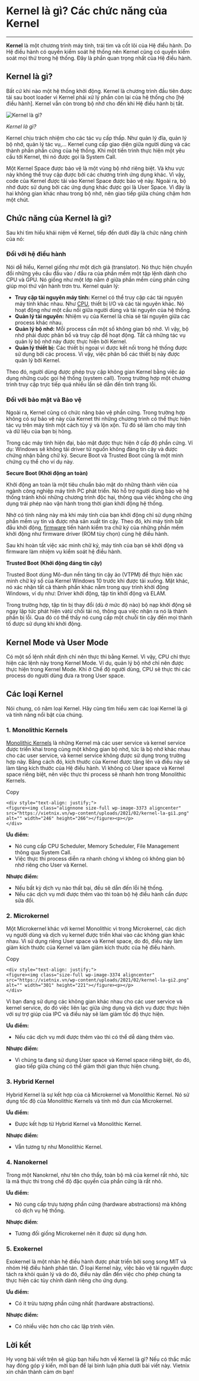 # Kernel là gì? Các chức năng của Kernel
---
**Kernel** là một chương trình máy tính, trái tim và cốt lõi của Hệ điều hành. Do Hệ điều hành có quyền kiểm soát hệ thống nên Kernel cũng có quyền kiểm soát mọi thứ trong hệ thống. Đây là phần quan trọng nhất của Hệ điều hành.

## Kernel là gì?

Bất cứ khi nào một hệ thống khởi động. Kernel là chương trình đầu tiên được tải sau boot loader vì Kernel phải xử lý phần còn lại của hệ thống cho [hệ điều hành]. Kernel vẫn còn trong bộ nhớ cho đến khi Hệ điều hành bị tắt.

![Kernel là gì?](https://static-xf1.vietnix.vn/wp-content/uploads/2022/09/kernel-la-gi-1024x808.webp)

*Kernel là gì?*

Kernel chịu trách nhiệm cho các tác vụ cấp thấp. Như quản lý đĩa, quản lý bộ nhớ, quản lý tác vụ,… Kernel cung cấp giao diện giữa người dùng và các thành phần phần cứng của hệ thống. Khi một tiến trình thực hiện một yêu cầu tới Kernel, thì nó được gọi là System Call.

Một Kernel Space được bảo vệ là một vùng bộ nhớ riêng biệt. Và khu vực này không thể truy cập được bởi các chương trình ứng dụng khác. Vì vậy, code của Kernel được tải vào Kernel Space được bảo vệ này. Ngoài ra, bộ nhớ được sử dụng bởi các ứng dụng khác được gọi là User Space. Vì đây là hai không gian khác nhau trong bộ nhớ, nên giao tiếp giữa chúng chậm hơn một chút.

## Chức năng của Kernel là gì?

Sau khi tìm hiểu khái niệm về Kernel, tiếp đến dưới đây là chức năng chính của nó:

### Đối với hệ điều hành

Nói dễ hiểu, Kernel giống như một dịch giả (translator). Nó thực hiện chuyển đổi những yêu cầu đầu vào / đầu ra của phần mềm một tập lệnh dành cho CPU và GPU. Nó giống như một lớp nằm ở giữa phần mềm cùng phần cứng giúp mọi thứ vận hành trơn tru. Kernel quản lý:

- **Truy cập tài nguyên máy tính:** Kernel có thể truy cập các tài nguyên máy tính khác nhau. Như [CPU](https://vietnix.vn/cpu-la-gi/), thiết bị I/O và các tài nguyên khác. Nó hoạt động như một cầu nối giữa người dùng và tài nguyên của hệ thống.
- **Quản lý tài nguyên:** Nhiệm vụ của Kernel là chia sẻ tài nguyên giữa các process khác nhau.
- **Quản lý bộ nhớ:** Mỗi process cần một số không gian bộ nhớ. Vì vậy, bộ nhớ phải được phân bổ và truy cập để hoạt động. Tất cả những tác vụ quản lý bộ nhớ này được thực hiện bởi Kernel.
- **Quản lý thiết bị:** Các thiết bị ngoại vi được kết nối trong hệ thống được sử dụng bởi các process. Vì vậy, việc phân bổ các thiết bị này được quản lý bởi Kernel.

Theo đó, người dùng được phép truy cập không gian Kernel bằng việc áp dụng những cuộc gọi hệ thống (system call). Trong trường hợp một chương trình truy cập trực tiếp quá nhiều lần sẽ dẫn đến tình trạng lỗi.

### Đối với bảo mật và Bảo vệ

Ngoài ra, Kernel cũng có chức năng bảo vệ phần cứng. Trong trường hợp không có sự bảo vệ này của Kernet thì những chương trình có thể thực hiện tác vụ trên máy tính một cách tùy ý và lộn xộn. Từ đó sẽ làm cho máy tính và dữ liệu của bạn bị hỏng.

Trong các máy tính hiện đại, bảo mật được thực hiện ở cấp độ phần cứng. Ví dụ: Windows sẽ không tải driver từ nguồn không đáng tin cậy và được chứng nhận bằng chữ ký. Secure Boot và Trusted Boot cũng là một minh chứng cụ thể cho ví dụ này.

**Secure Boot (Khởi động an toàn)**

Khởi động an toàn là một tiêu chuẩn bảo mật do những thành viên của ngành công nghiệp máy tính PC phát triển. Nó hỗ trợ người dùng bảo vệ hệ thống tránh khỏi những chương trình độc hại, thông qua việc không cho ứng dụng trái phép nào vận hành trong thời gian khởi động hệ thống.

Nhờ có tính năng này mà khi máy tính của bạn khởi động chỉ sử dụng những phần mềm uy tín và được nhà sản xuất tin cậy. Theo đó, khi máy tính bắt đầu khởi động, [firmware](https://vietnix.vn/firmware-la-gi/) tiến hành kiểm tra chữ ký của những phần mềm khởi động như firmware driver (ROM tùy chọn) cùng hệ điều hành.

Sau khi hoàn tất việc xác minh chữ ký, máy tính của bạn sẽ khởi động và firmware làm nhiệm vụ kiểm soát hệ điều hành.

**Trusted Boot** **(Khởi động đáng tin cậy)**

Trusted Boot dùng Mô-đun nền tảng tin cậy ảo (VTPM) để thực hiện xác minh chữ ký số của Kernel Windows 10 trước khi được tải xuống. Mặt khác, nó xác nhận tất cả thành phần khác nằm trong quy trình khởi động Windows, ví dụ như: Driver khởi động, tập tin khởi động và ELAM. 

Trong trường hợp, tập tin bị thay đổi (dù ở mức độ nào) bộ nạp khởi động sẽ ngay lập tức phát hiện vàtừ chối tải nó, thông qua việc nhận ra nó là thành phần bị lỗi. Qua đó có thể thấy nó cung cấp một chuỗi tin cậy đến mọi thành tố được sử dụng khi khởi động.

## Kernel Mode và User Mode

Có một số lệnh nhất định chỉ nên thực thi bằng Kernel. Vì vậy, CPU chỉ thực hiện các lệnh này trong Kernel Mode. Ví dụ, quản lý bộ nhớ chỉ nên được thực hiện trong Kernel Mode. Khi ở Chế độ người dùng, CPU sẽ thực thi các process do người dùng đưa ra trong User space.

## Các loại Kernel

Nói chung, có năm loại Kernel. Hãy cùng tìm hiểu xem các loại Kernel là gì và tính năng nổi bật của chúng.

### 1. Monolithic Kernels

[Monolithic Kernels](https://vi.wikipedia.org/wiki/Monolithic) là những Kernel mà các user service và kernel service được triển khai trong cùng một không gian bộ nhớ, tức là bộ nhớ khác nhau cho các user service, và kernel service không được sử dụng trong trường hợp này. Bằng cách đó, kích thước của Kernel được tăng lên và điều này sẽ làm tăng kích thước của Hệ điều hành. Vì không có User space và Kernel space riêng biệt, nên việc thực thi process sẽ nhanh hơn trong Monolithic Kernels.

Copy

```plain
<div style="text-align: justify;">
<figure><img class="alignnone size-full wp-image-3373 aligncenter" src="https://vietnix.vn/wp-content/uploads/2021/02/kernel-la-gi1.png" alt="" width="246" height="266"></figure><p></p>
</div>
```

**Ưu điểm:**

- Nó cung cấp CPU Scheduler, Memory Scheduler, File Management thông qua System Call.
- Việc thực thi process diễn ra nhanh chóng vì không có không gian bộ nhớ riêng cho User và Kernel.

**Nhược điểm:**

- Nếu bất kỳ dịch vụ nào thất bại, đều sẽ dẫn đến lỗi hệ thống.
- Nếu các dịch vụ mới được thêm vào thì toàn bộ hệ điều hành cần được sửa đổi.

### 2. Microkernel

Một Microkernel khác với kernel Monolithic vì trong Microkernel, các dịch vụ người dùng và dịch vụ kernel được triển khai vào các không gian khác nhau. Vì sử dụng riêng User space và Kernel space, do đó, điều này làm giảm kích thước của Kernel và làm giảm kích thước của hệ điều hành.

Copy

```plain
<div style="text-align: justify;">
<figure><img class="size-full wp-image-3374 aligncenter" src="https://vietnix.vn/wp-content/uploads/2021/02/kernel-la-gi2.png" alt="" width="301" height="221"></figure><p></p>
</div>
```

Vì bạn đang sử dụng các không gian khác nhau cho các user service và kernel service, do đó việc liên lạc giữa ứng dụng và dịch vụ được thực hiện với sự trợ giúp của IPC và điều này sẽ làm giảm tốc độ thực hiện.

**Ưu điểm:**

- Nếu các dịch vụ mới được thêm vào thì có thể dễ dàng thêm vào.

**Nhược điểm:**

- Vì chúng ta đang sử dụng User space và Kernel space riêng biệt, do đó, giao tiếp giữa chúng có thể giảm thời gian thực hiện chung.

### 3. Hybrid Kernel

Hybrid Kernel là sự kết hợp của cả Microkernel và Monolithic Kernel. Nó sử dụng tốc độ của Monolithic Kernels và tính mô đun của Microkernel.

**Ưu điểm:**

- Được kết hợp từ Hybrid Kernel và Monolithic Kernel.

**Nhược điểm:**

- Vẫn tương tự như Monolithic Kernel.

### 4. Nanokernel

Trong một Nanokrnel, như tên cho thấy, toàn bộ mã của kernel rất nhỏ, tức là mã thực thi trong chế độ đặc quyền của phần cứng là rất nhỏ.

**Ưu điểm:**

- Nó cung cấp trựu tượng phần cứng (hardware abstractions) mà không có dịch vụ hệ thống.

**Nhược điểm**:

- Tương đối giống Microkernel nên ít được sử dụng hơn.

### 5. Exokernel

Exokernel là một nhân hệ điều hành được phát triển bởi song song MIT và nhóm Hệ điều hành phân tán. Ở loại Kernel này, việc bảo vệ tài nguyên được tách ra khỏi quản lý và do đó, điều này dẫn đến việc cho phép chúng ta thực hiện các tùy chỉnh dành riêng cho ứng dụng.

**Ưu điểm:**

- Có ít trừu tượng phần cứng nhất (hardware abstractions).

**Nhược điểm:**

- Có nhiều việc hơn cho các lập trình viên.

## Lời kết

Hy vọng bài viết trên sẽ giúp bạn hiểu hơn về Kernel là gì? Nếu có thắc mắc hay đóng góp ý kiến, mời bạn để lại bình luận phía dưới bài viết này. Vietnix xin chân thành cảm ơn bạn!